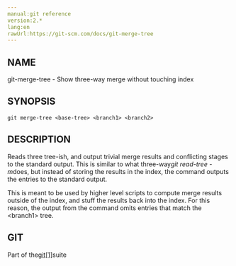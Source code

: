 ```yaml
---
manual:git reference
version:2.*
lang:en
rawUrl:https://git-scm.com/docs/git-merge-tree
---
```



## NAME<a name="_name"></a>


git-merge-tree - Show three-way merge without touching index





## SYNOPSIS<a name="_synopsis"></a>

```
git merge-tree <base-tree> <branch1> <branch2>
```




## DESCRIPTION<a name="_description"></a>


Reads three tree-ish, and output trivial merge results and conflicting stages to the standard output. This is similar to what three-way<em>git read-tree -m</em>does, but instead of storing the results in the index, the command outputs the entries to the standard output.




This is meant to be used by higher level scripts to compute merge results outside of the index, and stuff the results back into the index. For this reason, the output from the command omits entries that match the &lt;branch1&gt; tree.





## GIT<a name="_git"></a>


Part of the[git[1]](%2248  "")suite





